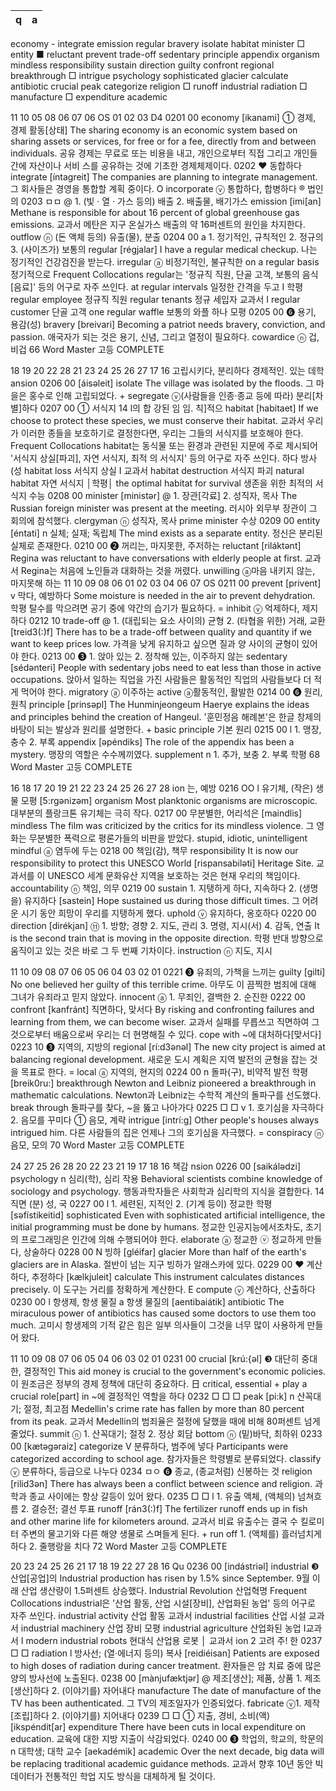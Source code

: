 q | a
---|---
economy - integrate emission regular bravery isolate habitat minister □ entity ■ reluctant prevent trade-off sedentary principle appendix organism mindless responsibility sustain direction guilty confront regional breakthrough □ intrigue psychology sophisticated glacier calculate antibiotic crucial peak categorize religion □ runoff industrial radiation □ manufacture □ expenditure academic

11 10 05 08 06 07 06 OS 01 02 03 D4 0201 00 economy [ikanami] ① 경제, 경제 활동[상태] The sharing economy is an economic system based on sharing assets or services, for free or for a fee, directly from and between individuals. 공유 경제는 무료로 또는 비용을 내고, 개인으로부터 직접 그리고 개인들 간에 자산이나 서비 스를 공유하는 것에 기초한 경제체제이다. 0202 ♥ 동합하다 integrate [íntagreit] The companies are planning to integrate management. 그 회사들은 경영을 통합할 계획 중이다. O incorporate ⓥ 통합하다, 합병하다 ® 법인의 0203 ㅁㅁ @ 1. (빛 · 열 · 가스 등의) 배출 2. 배출물, 배기가스 emission [imi[an] Methane is responsible for about 16 percent of global greenhouse gas emissions. 교과서 메탄은 지구 온실가스 배출의 약 16퍼센트의 원인을 차지한다. outflow ⓝ (돈 액체 등의) 유출(물), 분출 0204 00 a 1. 정기적인, 규칙적인 2. 정규의 3. (사이즈가) 보통의 regular [régjalar] I have a regular medical checkup. 나는 정기적인 건강검진을 받는다. irregular ⓐ 비정기적인, 불규칙한 on a regular basis 정기적으로 Frequent Collocations regular는 '정규직 직원, 단골 고객, 보통의 음식[음료]' 등의 어구로 자주 쓰인다. at regular intervals 일정한 간격을 두고 I 학평 regular employee 정규직 직원 regular tenants 정규 세입자 교과서 I regular customer 단골 고객 one regular waffle 보통의 와플 하나 모평 0205 00 ❻ 용기, 용감(성) bravery [breivari] Becoming a patriot needs bravery, conviction, and passion. 애국자가 되는 것은 용기, 신념, 그리고 열정이 필요하다. cowardice ⓝ 겁, 비겁 66 Word Master 고등 COMPLETE

18 19 20 22 28 21 23 24 25 26 27 17 16 고립시키다, 분리하다 경제적인. 있는 데학 ansion 0206 00 [áisəleit] isolate The village was isolated by the floods. 그 마을은 홍수로 인해 고립되었다. + segregate ⓥ(사람들을 인종·종교 등에 따라) 분리[차별]하다 0207 00 ① 서식지 14 l의 합 강된 임 임. 칙]적으 habitat [habitaet] If we choose to protect these species, we must conserve their habitat. 교과서 우리가 이러한 종들을 보호하기로 결정한다면, 우리는 그들의 서식지를 보호해야 한다. Frequent Collocations habitat는 동식물 또는 환경과 관련된 지문에 주로 제시되어 '서식지 상실[파괴], 자연 서식지, 최적 의 서식지' 등의 어구로 자주 쓰인다. 하다 방사(성 habitat loss 서식지 상실 I 교과서 habitat destruction 서식지 파괴 natural habitat 자연 서식지 │학평│ the optimal habitat for survival 생존을 위한 최적의 서식지 수능 0208 00 minister [ministər] @ 1. 장관[각료] 2. 성직자, 목사 The Russian foreign minister was present at the meeting. 러시아 외무부 장관이 그 회의에 참석했다. clergyman ⓝ 성직자, 목사 prime minister 수상 0209 00 entity [éntati] n 실체; 실재; 독립체 The mind exists as a separate entity. 정신은 분리된 실체로 존재한다. 0210 00 ❷ 꺼리는, 마지못한, 주저하는 reluctant [riláktənt] Regina was reluctant to have conversations with elderly people at first. 교과서 Regina는 처음에 노인들과 대화하는 것을 꺼렸다. unwilling ⓐ마음 내키지 않는, 마지못해 하는
11 10 09 08 06 01 02 03 04 06 07 OS 0211 00 prevent [privent] v 막다, 예방하다 Some moisture is needed in the air to prevent dehydration. 학평 탈수를 막으려면 공기 중에 약간의 습기가 필요하다. = inhibit ⓥ 억제하다, 제지하다 0212 10 trade-off @ 1. (대립되는 요소 사이의) 균형 2. (타협을 위한) 거래, 교환 [treid3(:)f] There has to be a trade-off between quality and quantity if we want to keep prices low. 가격을 낮게 유지하고 싶으면 질과 양 사이의 균형이 있어야 한다. 0213 00 ❸ 1. 앉아 있는 2. 정착해 있는, 이주하지 않는 sedentary [sédənteri] People with sedentary jobs need to eat less than those in active occupations. 앉아서 일하는 직업을 가진 사람들은 활동적인 직업의 사람들보다 더 적게 먹어야 한다. migratory ⓐ 이주하는 active ⓐ활동적인, 활발한 0214 00 ❻ 원리, 원칙 principle [prinsəpl] The Hunminjeongeum Haerye explains the ideas and principles behind the creation of Hangeul. '훈민정음 해례본'은 한글 창제의 바탕이 되는 발상과 원리를 설명한다. + basic principle 기본 원리 0215 00 l 1. 맹장, 충수 2. 부록 appendix [əpéndiks] The role of the appendix has been a mystery. 맹장의 역할은 수수께끼였다. supplement n 1. 추가, 보충 2. 부록 학평 68 Word Master 고등 COMPLETE

16 18 17 20 19 21 22 23 24 25 26 27 28 ion 는, 예방 0216 OO l 유기체, (작은) 생물 모평 [5:rgənizəm] organism Most planktonic organisms are microscopic. 대부분의 플랑크톤 유기체는 극히 작다. 0217 00 무분별한, 어리석은 [maindlis] mindless The film was criticized by the critics for its mindless violence. 그 영화는 무분별한 폭력으로 평론가들의 비판을 받았다. stupid, idiotic, unintelligent mindful ⓐ 염두에 두는 0218 00 책임(감), 책무 responsibility It is now our responsibility to protect this UNESCO World [rispansabiləti] Heritage Site. 교과서를 이 UNESCO 세계 문화유산 지역을 보호하는 것은 현재 우리의 책임이다. accountability ⓝ 책임, 의무 0219 00 sustain 1. 지탱하게 하다, 지속하다 2. (생명을) 유지하다 [sastein] Hope sustained us during those difficult times. 그 어려운 시기 동안 희망이 우리를 지탱하게 했다. uphold ⓥ 유지하다, 옹호하다 0220 00 direction [dirékjan] ⑪ 1. 방향; 경향 2. 지도, 관리 3. 명령, 지시(서) 4. 감독, 연출 It is the second train that is moving in the opposite direction. 학평 반대 방향으로 움직이고 있는 것은 바로 그 두 번째 기차이다. instruction ⓝ 지도, 지시

11 10 09 08 07 06 05 06 04 03 02 01 0221 ❸ 유죄의, 가책을 느끼는 guilty [gilti] No one believed her guilty of this terrible crime. 아무도 이 끔찍한 범죄에 대해 그녀가 유죄라고 믿지 않았다. innocent ⓐ 1. 무죄인, 결백한 2. 순진한 0222 00 confront [kanfránt] 직면하다, 맞서다 By risking and confronting failures and learning from them, we can become wiser. 교과서 실패를 무릅쓰고 직면하여 그것으로부터 배움으로써 우리는 더 현명해질 수 있다. cope with ~에 대처하다[맞서다] 0223 10 ❸ 지역의, 지방의 regional [rí:d3ənəl] The new city project is aimed at balancing regional development. 새로운 도시 계획은 지역 발전의 균형을 잡는 것을 목표로 한다. = local ⓐ 지역의, 현지의 0224 00 n 돌파(구), 비약적 발전 학평 [breik0ru:] breakthrough Newton and Leibniz pioneered a breakthrough in mathematic calculations. Newton과 Leibniz는 수학적 계산의 돌파구를 선도했다. break through 돌파구를 찾다, ~을 뚫고 나아가다 0225 □ □ v 1. 호기심을 자극하다 2. 음모를 꾸미다 ① 음모, 계략 intrigue [intrí:g] Other people's houses always intrigued him. 다른 사람들의 집은 언제나 그의 호기심을 자극했다. = conspiracy ⓝ 음모, 모의 70 Word Master 고등 COMPLETE

24 27 25 26 28 20 22 23 21 19 17 18 16 책감 nsion 0226 00 [saikálədzi] psychology n 심리(학), 심리 작용 Behavioral scientists combine knowledge of sociology and psychology. 행동과학자들은 사회학과 심리학의 지식을 결합한다. 14 직면 (분) 성, 국 0227 00 l 1. 세련된, 지적인 2. (기계 등이) 정교한 학평 [səfístikeitid] sophisticated Even with sophisticated artificial intelligence, the initial programming must be done by humans. 정교한 인공지능에서조차도, 초기의 프로그래밍은 인간에 의해 수행되어야 한다. elaborate ⓐ 정교한 ⓥ 정교하게 만들다, 상술하다 0228 00 N 빙하 [gléifar] glacier More than half of the earth's glaciers are in Alaska. 절반이 넘는 지구 빙하가 알래스카에 있다. 0229 00 ♥ 계산하다, 추정하다 [kælkjuleit] calculate This instrument calculates distances precisely. 이 도구는 거리를 정확하게 계산한다. E compute ⓥ 계산하다, 산출하다 0230 00 l 항생제, 항생 물질 a 항생 물질의 [aentibaiátik] antibiotic The miraculous power of antibiotics has caused some doctors to use them too much. 고미시 항생제의 기적 같은 힘은 일부 의사들이 그것을 너무 많이 사용하게 만들어 왔다.

11 10 09 08 07 06 05 04 06 03 02 01 0231 00 crucial [krú:{əl] ❸ 대단히 중대한, 결정적인 This aid money is crucial to the government's economic policies. 이 원조금은 정부의 경제 정책에 대단히 중요하다. 日 critical, essential + play a crucial role[part] in ~에 결정적인 역할을 하다 0232 □ □ □ peak [pi:k] n 산꼭대기; 절정, 최고점 Medellin's crime rate has fallen by more than 80 percent from its peak. 교과서 Medellin의 범죄율은 절정에 달했을 때에 비해 80퍼센트 넘게 줄었다. summit ⓝ 1. 산꼭대기; 절정 2. 정상 회담 bottom ⓝ (밑)바닥, 최하위 0233 00 [kætəgəraiz] categorize V 분류하다, 범주에 넣다 Participants were categorized according to school age. 참가자들은 학령별로 분류되었다. classify ⓥ 분류하다, 등급으로 나누다 0234 ㅁㅇ ❻ 종교, (종교처럼) 신봉하는 것 religion [rilid3ən] There has always been a conflict between science and religion. 과학과 종교 사이에는 항상 갈등이 있어 왔다. 0235 □ □ l 1. 유출 액체, (액체의) 넘쳐흐름 2. 결승전; 결선 투표 runoff [rán3(:)f] The fertilizer runoff ends up in fish and other marine life for kilometers around. 교과서 비료 유출수는 결국 수 킬로미터 주변의 물고기와 다른 해양 생물로 스며들게 된다. + run off 1. (액체를) 흘러넘치게 하다 2. 줄행랑을 치다 72 Word Master 고등 COMPLETE

20 23 24 25 26 21 17 18 19 22 27 28 16 Qu 0236 00 [indástriəl] industrial ❸ 산업[공업]의 Industrial production has risen by 1.5% since September. 9월 이래 산업 생산량이 1.5퍼센트 상승했다. Industrial Revolution 산업혁명 Frequent Collocations industrial은 '산업 활동, 산업 시설[장비], 산업화된 농업' 등의 어구로 자주 쓰인다. industrial activity 산업 활동 교과서 industrial facilities 산업 시설 교과서 industrial machinery 산업 장비 모평 industrial agriculture 산업화된 농업 I교과서 I modern industrial robots 현대식 산업용 로봇 │ 교과서 ion 2 고려 주! 한 0237 □ □ radiation l 방사선; (열·에너지 등의) 복사 [reidiéisan] Patients are exposed to high doses of radiation during cancer treatment. 환자들은 암 치료 중에 많은 양의 방사선에 노출된다. 0238 00 [mànjufæktjər] @ 제조[생산]; 제품, 상품 1. 제조[생산]하다 2. (이야기를) 자어내다 manufacture The date of manufacture of the TV has been authenticated. 그 TV의 제조일자가 인증되었다. fabricate ⓥ1. 제작[조립]하다 2. (이야기를) 지어내다 0239 □ □ ① 지출, 경비, 소비(액) [ikspéndit[ar] expenditure There have been cuts in local expenditure on education. 교육에 대한 지방 지출이 삭감되었다. 0240 00 ❸ 학업의, 학교의, 학문의 n 대학생; 대학 교수 [aekadémik] academic Over the next decade, big data will be replacing traditional academic guidance methods. 교과서 향후 10년 동안 빅데이터가 전통적인 학업 지도 방식을 대체하게 될 것이다.